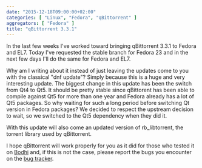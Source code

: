 ```yaml
---
date: "2015-12-18T09:00:00+02:00"
categories: [ "Linux", "Fedora", "qBittorrent" ]
aggregators: [ "Fedora" ]
title: "qBittorrent 3.3.1"
---
```

In the last few weeks I've worked toward bringing qBittorrent 3.3.1 to Fedora and EL7. Today I've requested the stable branch for Fedora 23 and in the next few days I'll do the same for Fedora and EL7.

Why am I writing about it instead of just leaving the updates come to you with the classical "dnf update"? Simply because this is a huge and very interesting update.
The biggest change in this update has been the switch from Qt4 to Qt5.
It should be pretty stable since qBittorent has been able to compile against Qt5 for more than one year and Fedora already has a lot of Qt5 packages.
So why waiting for such a long period before switching Qt version in Fedora packages?
We decided to respect the upstream decision to wait, so we switched to the Qt5 dependency when they did it.

With this update will also come an updated version of rb_libtorrent, the torrent library used by qBittorrent.

I hope qBittorrent will work properly for you as it did for those who tested it on [Bodhi](https://bodhi.fedoraproject.org/updates/FEDORA-2015-92fcafd752) and, if this is not the case, please report the bugs you encounter on the [bug tracker](https://bugzilla.redhat.com/).

